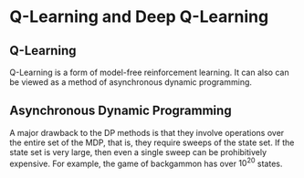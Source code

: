 # Q-Learning and Deep Q-Learning

## Q-Learning

Q-Learning is a form of model-free reinforcement learning. It can also can be viewed as a method of asynchronous dynamic programming. 



## Asynchronous Dynamic Programming

A major drawback to the DP methods is that they involve operations over the entire set of the MDP, that is, they require sweeps of the state set. If the state set is very large, then even a single sweep can be prohibitively expensive. For example, the game of backgammon has over $10^20$ states. 

